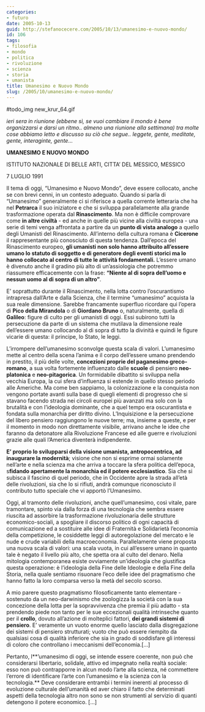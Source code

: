 ```yaml
---
categories:
- futuro
date: 2005-10-13
guid: http://stefanocecere.com/2005/10/13/umanesimo-e-nuovo-mondo/
id: 106
tags:
- filosofia
- mondo
- politica
- rivoluzione
- scienza
- storia
- umanista
title: Umanesimo e Nuovo Mondo
slug: /2005/10/umanesimo-e-nuovo-mondo/
---
```


#todo_img new_krur_64.gif

_ieri sera in riunione (ebbene sì, se vuoi cambiare il mondo è bene organizzarsi e darsi un ritmo.. almeno una riunione alla settimana) tra molte cose abbiamo letto e discusso su ciò che segue.. leggete, gente, meditate, gente, interaginte, gente…_

**UMANESIMO E NUOVO MONDO**

ISTITUTO NAZIONALE DI BELLE ARTI, CITTA’ DEL MESSICO, MESSICO
  
7 LUGLIO 1991

Il tema di oggi, “Umanesimo e Nuovo Mondo”, deve essere collocato, anche se con brevi cenni, in un contesto adeguato. Quando si parla di “Umanesimo” generalmente ci si riferisce a quella corrente letteraria che ha nel **Petrarca** il suo iniziatore e che si sviluppa parallelamente alla grande trasformazione operata dal **Rinascimento**. Ma non è difficile comprovare come **in altre civiltà** - ed anche in quelle più vicine alla civiltà europea - una serie di temi venga affrontata a partire da un **punto di vista analogo** a quello degli Umanisti del Rinascimento. All’interno della cultura romana è **Cicerone** il rappresentante più conosciuto di questa tendenza. Dall’epoca del Rinascimento europeo, **gli umanisti non solo hanno attribuito all’essere umano lo statuto di soggetto e di generatore degli eventi storici ma lo hanno collocato al centro di tutte le attività fondamentali.** L’essere umano è divenuto anche il gradino più alto di un’assiologia che potremmo riassumere efficacemente con la frase: **“Niente al di sopra dell’uomo e nessun uomo al di sopra di un altro”**.

E’ soprattutto durante il Rinascimento, nella lotta contro l’oscurantismo intrapresa dall’Arte e dalla Scienza, che il termine “umanesimo” acquista la sua reale dimensione. Sarebbe francamente superfluo ricordare qui l’opera di **Pico della Mirandola** o di **Giordano Bruno** o, naturalmente, quella di **Galileo**: figure di culto per gli umanisti di oggi. Essi subirono tutti la persecuzione da parte di un sistema che mutilava la dimensione reale dell’essere umano collocando al di sopra di tutto la divinità e quindi le figure vicarie di questa: il principe, lo Stato, le leggi.
  
L’irrompere dell’umanesimo sconvolge questa scala di valori. L’umanesimo mette al centro della scena l’anima e il corpo dell’essere umano prendendo in prestito, il più delle volte, **concezioni proprie del paganesimo greco-romano**, a sua volta fortemente influenzato dalle **scuole** di pensiero **neo-platonica** e **neo-pitagorica**. Un formidabile dibattito si sviluppa nella vecchia Europa, la cui sfera d’influenza si estende in quello stesso periodo alle Americhe. Ma come ben sappiamo, la colonizzazione e la conquista non vengono portate avanti sulla base di quegli elementi di progresso che si stavano facendo strada nei circoli europei più avanzati ma solo con la brutalità e con l’ideologia dominante, che a quel tempo era oscurantista e fondata sulla monarchia per diritto divino. L’Inquisizione e la persecuzione del libero pensiero raggiungono le nuove terre; ma, insieme a queste, e per il momento in modo non direttamente visibile, arrivano anche le idee che faranno da detonatore alla Rivoluzione Francese ed alle guerre e rivoluzioni grazie alle quali l’America diventerà indipendente.
  
**E’ proprio lo svilupparsi della visione umanista, antropocentrica, ad inaugurare la modernità**; visione che non si esprime ormai solamente nell’arte e nella scienza ma che arriva a toccare la sfera politica dell’epoca, s**fidando apertamente la monarchia ed il potere ecclesiastico**. Sia che si subisca il fascino di quel periodo, che in Occidente apre la strada all’età delle rivoluzioni, sia che lo si rifiuti, andrà comunque riconosciuto il contributo tutto speciale che vi apportò l’Umanesimo.

Oggi, al tramonto delle rivoluzioni, anche quell’umanesimo, così vitale, pare tramontare, spinto via dalla forza di una tecnologia che sembra essere riuscita ad assorbire la trasformazione rivoluzionaria delle strutture economico-sociali, a spogliare il discorso politico di ogni capacità di comunicazione ed a sostituire alle idee di Fraternità e Solidarietà l’economia della competizione, le cosiddette leggi di autoregolazione del mercato e le nude e crude variabili della macroeconomia. Parallelamente viene proposta una nuova scala di valori: una scala vuota, in cui all’essere umano in quanto tale è negato il livello più alto, che spetta ora al culto del denaro. Nella mitologia contemporanea esiste ovviamente un’ideologia che giustifica questa operazione: è l’ideologia della Fine delle Ideologie e della Fine della Storia, nella quale sentiamo risuonare l’eco delle idee del pragmatismo che hanno fatto la loro comparsa verso la metà del secolo scorso.
  
A mio parere questo pragmatismo filosoficamente tanto elementare - sostenuto da un neo-darwinismo che zoologizza la società con la sua concezione della lotta per la sopravvivenza che premia il più adatto - sta prendendo piede non tanto per le sue eccezionali qualità intrinseche quanto per il **crollo**, dovuto all’azione di molteplici fattori, **dei grandi sistemi di pensiero**. E’ veramente un vuoto enorme quello lasciato dalla disgregazione dei sistemi di pensiero strutturati; vuoto che può essere riempito da qualsiasi cosa di qualità inferiore che sia in grado di soddisfare gli interessi di coloro che controllano i meccanismi dell’economia.[…]

Pertanto, l**’umanesimo di oggi, se intende essere coerente, non può che considerarsi libertario, solidale, attivo ed impegnato nella realtà sociale: esso non può contrapporre in alcun modo l’arte alla scienza, né commettere l’errore di identificare l’arte con l’umanesimo e la scienza con la tecnologia.** Deve considerare entrambi i termini inerenti al processo di evoluzione culturale dell’umanità ed aver chiaro il fatto che determinati aspetti della tecnologia altro non sono se non strumenti al servizio di quanti detengono il potere economico. […]